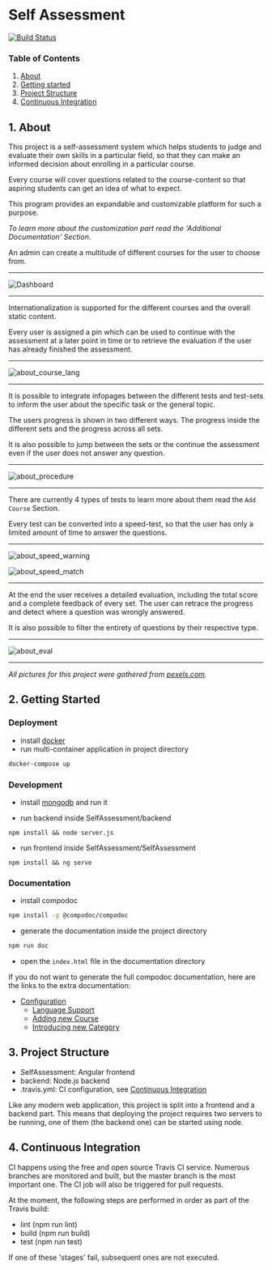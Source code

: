 # Self Assessment

[![Build Status](https://travis-ci.com/uni-hildesheim/SelfAssessment.svg?branch=master)](https://travis-ci.com/uni-hildesheim/SelfAssessment)

### Table of Contents
1. [About](#about)
2. [Getting started](#started)
3. [Project Structure](#structure)   
4. [Continuous Integration](#travis)  

<a name="about"></a>

## 1. About

This project is a self-assessment system which helps students to judge and evaluate their own skills in a particular field, so that they can make an informed decision about enrolling in a particular course.

Every course will cover questions related to the course-content so that aspiring students can get an idea of what to expect.

This program provides an expandable and customizable platform for such a purpose. 

*To learn more about the customization part read the 'Additional Documentation' Section*.

An admin can create a multitude of different courses for the user to choose from.

***

![Dashboard](./images/about_dashboard.png)

***

Internationalization is supported for the different courses and the overall static content.

Every user is assigned a pin which can be used to continue with the assessment at a later point in time or to retrieve the evaluation if the user has already finished the assessment.

***

![about_course_lang](./images/about_course_lang.gif)

***

It is possible to integrate infopages between the different tests and test-sets to inform the user about the specific task or the general topic.

The users progress is shown in two different ways. The progress inside the different sets and the progress across all sets.

It is also possible to jump between the sets or the continue the assessment even if the user does not answer any question.

***

![about_procedure](./images/about_procedure.gif)

***

There are currently 4 types of tests to learn more about them read the `Add Course` Section.

Every test can be converted into a speed-test, so that the user has only a limited amount of time to answer the questions.

***

![about_speed_warning](./images/about_speed_warning.png)

![about_speed_match](./images/about_speed_match.png)

***

At the end the user receives a detailed evaluation, including the total score and a complete feedback of every set. The user can retrace the progress and detect where a question was wrongly answered.

It is also possible to filter the entirety of questions by their respective type. 

***

![about_eval](./images/about_eval.gif)

***

*All pictures for this project were gathered from [pexels.com](https://www.pexels.com/photo-license/).*

<a name="started"></a>

## 2. Getting Started

### Deployment

* install [docker](https://www.docker.com)
* run multi-container application in project directory

```bash
docker-compose up
```

### Development

* install [mongodb](https://www.mongodb.com/) and run it

* run backend inside SelfAssessment/backend

```
npm install && node server.js
```

* run frontend inside SelfAssessment/SelfAssessment

```
npm install && ng serve
```

### Documentation

* install compodoc

```bash
npm install -g @compodoc/compodoc
```

* generate the documentation inside the project directory

```bash
npm run doc
```

* open the `index.html` file in the documentation directory

If you do not want to generate the full compodoc documentation, here are the links to the extra documentation:

* [Configuration](compodoc/config-doc/config.md)
  * [Language Support](compodoc/config-doc/language-support.md)
  * [Adding new Course](compodoc/config-doc/definition.md)
  * [Introducing new Category](compodoc/config-doc/category.md)

<a name="structure"></a>

## 3. Project Structure

* SelfAssessment: Angular frontend
* backend: Node.js backend
* .travis.yml: CI configuration, see [Continuous Integration](#travis)

Like any modern web application, this project is split into a frontend and a backend part. This means that deploying the project requires two servers to be running, one of them (the backend one) can be started using node.

<a name="travis"></a>
## 4. Continuous Integration
CI happens using the free and open source Travis CI service. Numerous branches are monitored and built, but the master branch is the most important one. The CI job will also be triggered for pull requests.

At the moment, the following steps are performed in order as part of the Travis build:

* lint (npm run lint)
* build (npm run build)
* test (npm run test)

If one of these 'stages' fail, subsequent ones are not executed.
